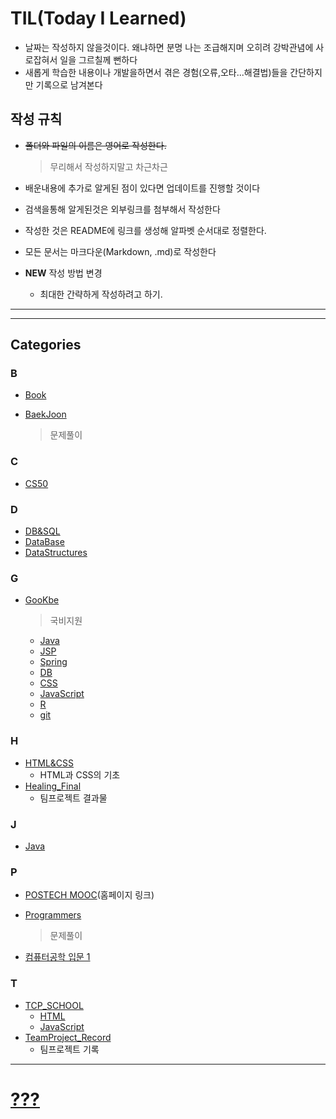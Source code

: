 # TIL(Today I Learned)

- 날짜는 작성하지 않을것이다. 왜냐하면 분명 나는 조급해지며 오히려 강박관념에 사로잡혀서 일을 그르칠께 뻔하다
- 새롭게 학습한 내용이나 개발을하면서 겪은 경험(오류,오타...해결법)들을 간단하지만 기록으로 남겨본다

## 작성 규칙

- ~~폴더와 파일의 이름은 영어로 작성한다.~~

  > 무리해서 작성하지말고 차근차근

- 배운내용에 추가로 알게된 점이 있다면 업데이트를 진행할 것이다

- 검색을통해 알게된것은 외부링크를 첨부해서 작성한다

- 작성한 것은 README에 링크를 생성해 알파벳 순서대로 정렬한다.

- 모든 문서는 마크다운(Markdown, .md)로 작성한다

- **NEW** 작성 방법 변경
  - 최대한 간략하게 작성하려고 하기.

---

---

## Categories

### B

- [Book](https://github.com/JaeHyun-Ban/TIL/tree/master/Book)

- [BaekJoon](https://github.com/JaeHyun-Ban/TIL/tree/master/BaekJoon)

  > 문제풀이

### C

- [CS50](<https://github.com/JaeHyun-Ban/TIL/tree/master/CS50(2019)>)


### D

- [DB&SQL](https://github.com/JaeHyun-Ban/TIL/tree/master/DBSQL)
- [DataBase](https://github.com/JaeHyun-Ban/TIL/tree/master/Gookbe/database)
- [DataStructures](https://github.com/JaeHyun-Ban/TIL/tree/master/boost_DataStructures)

### G

- [GooKbe](https://github.com/JaeHyun-Ban/TIL/tree/master/Gookbe)

  > 국비지원
  - [Java](https://github.com/JaeHyun-Ban/TIL/tree/master/Gookbe/java)
  - [JSP](https://github.com/JaeHyun-Ban/TIL/tree/master/Gookbe/JSP)
  - [Spring](https://github.com/JaeHyun-Ban/TIL/tree/master/Gookbe/Spring)
  - [DB](https://github.com/JaeHyun-Ban/TIL/tree/master/Gookbe/database)
  - [CSS](https://github.com/JaeHyun-Ban/TIL/tree/master/Gookbe/CSS)
  - [JavaScript](https://github.com/JaeHyun-Ban/TIL/tree/master/Gookbe/JS(%EC%9E%90%EB%B0%94%EC%8A%A4%ED%81%AC%EB%A6%BD%ED%8A%B8))
  - [R](https://github.com/JaeHyun-Ban/TIL/tree/master/Gookbe/R(%EB%8D%B0%EC%9D%B4%ED%84%B0%EB%B6%84%EC%84%9D))
  - [git](https://github.com/JaeHyun-Ban/TIL/tree/master/Gookbe/git)

### H

- [HTML&CSS](https://github.com/JaeHyun-Ban/TIL/tree/master/HTML%26CSS)
  - HTML과 CSS의 기초
- [Healing_Final](https://github.com/JaeHyun-Ban/Healing_Final)
  - 팀프로젝트 결과물


### J

- [Java](https://github.com/JaeHyun-Ban/TIL/tree/master/Java)




### P

- [POSTECH MOOC](https://postech.smartlearn.io/)(홈페이지 링크)

- [Programmers](https://github.com/JaeHyun-Ban/TIL/tree/master/Programmers)

  > 문제풀이

- [컴퓨터공학 입문 1](https://github.com/JaeHyun-Ban/TIL/tree/master/POSTECH%20MOOC/CS_basic1)

  

### T
- [TCP_SCHOOL](https://github.com/JaeHyun-Ban/TIL/tree/master/TCP)
  - [HTML](https://github.com/JaeHyun-Ban/TIL/tree/master/TCP/HTML)
  - [JavaScript](https://github.com/JaeHyun-Ban/TIL/tree/master/TCP/JavaScript)
- [TeamProject_Record](https://github.com/JaeHyun-Ban/TeamProject_Record)
  -  팀프로젝트 기록

---

# [???](https://github.com/JaeHyun-Ban/TIL/blob/master/RandomPlace.md)
